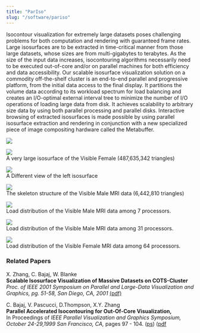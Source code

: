 ```yaml
---
title: "ParIso"
slug: "/software/pariso"
---
```


Isocontour visualization for extremely large datasets poses challenging problems for both computation and rendering with guaranteed frame rates. Large isosurfaces are to be extracted in time-critical manner from those large datasets, whose sizes are from multi-gigabytes to terabytes. As the size of the input data increases, isocontouring algorithms necessarily need to be executed out-of-core and/or on parallel machines for both efficiency and data accessibility. Our scalable isosurface visualization solution on a commodity off-the-shelf cluster is an end-to-end parallel and progressive platform, from the initial data access to the final display. It partitions the volume data according to its workload spectrum for load balancing and creates an I/O-optimal external interval tree to minimize the number of I/O operations of loading large data from disk. It achieves scalability to arbitrary size data by using both parallel processing and parallel disks. Interactive browsing of extracted isosurfaces is made possible by using parallel isosurface extraction and rendering in conjunction with a new specialized piece of image compositing hardware called the Metabuffer.

![](https://cvcweb.ices.utexas.edu/cvcwp/wp-content/uploads/2018/05/santa_100.jpg)

[![](https://cvcweb.ices.utexas.edu/cvcwp/wp-content/uploads/2018/05/female1.jpg)](https://cvcweb.ices.utexas.edu/cvcwp/wp-content/uploads/2018/05/female1.jpg)  
A very large isosurface of the Visible Female (487,635,342 triangles)

[![](https://cvcweb.ices.utexas.edu/cvcwp/wp-content/uploads/2018/05/femalered1.jpg)](https://cvcweb.ices.utexas.edu/cvcwp/wp-content/uploads/2018/05/femalered1.jpg)  
A Different view of the left isosurface

[![](https://cvcweb.ices.utexas.edu/cvcwp/wp-content/uploads/2018/05/mmri1200.jpg)](https://cvcweb.ices.utexas.edu/cvcwp/wp-content/uploads/2018/05/mmri1200.jpg)  
The skeleton structure of the Visible Male MRI data (6,442,810 triangles)

[![](https://cvcweb.ices.utexas.edu/cvcwp/wp-content/uploads/2018/05/mmri_7.gif)](https://cvcweb.ices.utexas.edu/cvcwp/wp-content/uploads/2018/05/mmri_7.gif)  
Load distribution of the Visible Male MRI data among 7 processors.

[![](https://cvcweb.ices.utexas.edu/cvcwp/wp-content/uploads/2018/05/mmri_31.gif)](https://cvcweb.ices.utexas.edu/cvcwp/wp-content/uploads/2018/05/mmri_31.gif)  
Load distribution of the Visible Male MRI data among 31 processors.

[![](https://cvcweb.ices.utexas.edu/cvcwp/wp-content/uploads/2018/05/female_64.gif)](https://cvcweb.ices.utexas.edu/cvcwp/wp-content/uploads/2018/05/female_64.gif)  
Load distribution of the Visible Female MRI data among 64 processors.

### Related Papers 
X. Zhang, C. Bajaj, W. Blanke   
**Scalable Isosurface Visualization of Massive Datasets on COTS-Cluster**   
_Proc. of IEEE 2001 Symposium on Parallel and Large-Data Visualization and Graphics, pg. 51-58, San Diego, CA, 2001_ [(pdf)](http://cvcweb.ices.utexas.edu/cvc/papers/2001/conference/pvg01.pdf)  

C. Bajaj, V. Pascucci, D.Thompson, X.Y. Zhang   
**Parallel Accelerated Isocontouring for Out-Of-Core Visualization,**   
In Proceedings of _IEEE Parallel Visualization and Graphics Symposium, October 24-29,1999 San Francisco, CA,_ pages 97 - 104. ([ps](http://cvcweb.ices.utexas.edu/cvc/papers/1999/conference/papera1.ps)) ([pdf](http://cvcweb.ices.utexas.edu/cvc/papers/1999/conference/papera1.pdf)